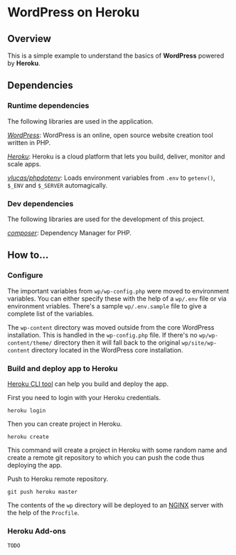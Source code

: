 # WordPress on Heroku

## Overview

This is a simple example to understand the basics of **WordPress** powered by **Heroku**.

## Dependencies

### Runtime dependencies

The following libraries are used in the application.

*[WordPress](https://wordpress.com/)*: WordPress is an online, open source website creation tool written in PHP.

*[Heroku](https://www.heroku.com/)*: Heroku is a cloud platform that lets you build, deliver, monitor and scale apps.

*[vlucas/phpdotenv](https://github.com/vlucas/phpdotenv)*: Loads environment variables from `.env` to `getenv()`, `$_ENV` and `$_SERVER` automagically.

### Dev dependencies

The following libraries are used for the development of this project.

*[composer](https://getcomposer.org/)*: Dependency Manager for PHP.

## How to...

### Configure

The important variables from `wp/wp-config.php` were moved to environment variables. You can either specify these with the help of a `wp/.env` file or via environment vriables. There's a sample `wp/.env.sample` file to give a complete list of the variables.

The `wp-content` directory was moved outside from the core WordPress installation. This is handled in the `wp-config.php` file. If there's no `wp/wp-content/theme/` directory then it will fall back to the original `wp/site/wp-content` directory located in the WordPress core installation.

### Build and deploy app to Heroku

[Heroku CLI tool](https://devcenter.heroku.com/articles/heroku-cli) can help you build and deploy the app.

First you need to login with your Heroku credentials.

```
heroku login
```

Then you can create project in Heroku.

```
heroku create
```

This command will create a project in Heroku with some random name and create a remote git repository to which you can push the code thus deploying the app.

Push to Heroku remote repository.

```
git push heroku master
```

The contents of the `wp` directory will be deployed to an [NGINX](https://www.nginx.com/) server with the help of the `Procfile`.

### Heroku Add-ons

`TODO`
